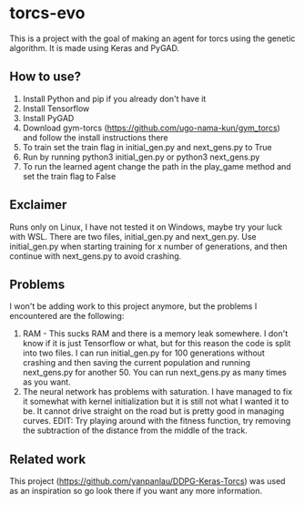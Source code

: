# torcs-evo
This is a project with the goal of making an agent for torcs using the genetic algorithm. It is made using Keras and PyGAD.

## How to use?
1. Install Python and pip if you already don't have it
2. Install Tensorflow
3. Install PyGAD
4. Download gym-torcs (https://github.com/ugo-nama-kun/gym_torcs) and follow the install instructions there
5. To train set the train flag in initial_gen.py and next_gens.py to True
6. Run by running python3 initial_gen.py or python3 next_gens.py
7. To run the learned agent change the path in the play_game method and set the train flag to False

## Exclaimer
Runs only on Linux, I have not tested it on Windows, maybe try your luck with WSL. There are two files, initial_gen.py and next_gen.py. Use initial_gen.py when starting training for x number of generations, and then continue with next_gens.py to avoid crashing.

## Problems
I won't be adding work to this project anymore, but the problems I encountered are the following:
1. RAM - This sucks RAM and there is a memory leak somewhere. I don't know if it is just Tensorflow or what, but for this reason the code is split into two files. I can run initial_gen.py for 100 generations without crashing and then saving the current population and running next_gens.py for another 50. You can run next_gens.py as many times as you want.
2. The neural network has problems with saturation. I have managed to fix it somewhat with kernel initialization but it is still not what I wanted it to be. It cannot drive straight on the road but is pretty good in managing curves. EDIT: Try playing around with the fitness function, try removing the subtraction of the distance from the middle of the track.

## Related work
This project (https://github.com/yanpanlau/DDPG-Keras-Torcs) was used as an inspiration so go look there if you want any more information.
